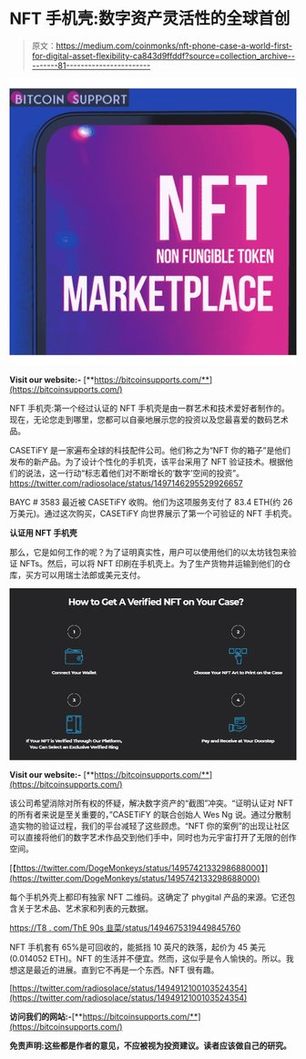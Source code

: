 # NFT 手机壳:数字资产灵活性的全球首创

> 原文：<https://medium.com/coinmonks/nft-phone-case-a-world-first-for-digital-asset-flexibility-ca843d9ffddf?source=collection_archive---------81----------------------->

![](img/d075ad9e479326ed1d5f6c5172ecd6c0.png)

**Visit our website:-** [**https://bitcoinsupports.com/**](https://bitcoinsupports.com/)

NFT 手机壳:第一个经过认证的 NFT 手机壳是由一群艺术和技术爱好者制作的。现在，无论您走到哪里，您都可以自豪地展示您的投资以及您最喜爱的数码艺术品。

CASETiFY 是一家遍布全球的科技配件公司。他们称之为“NFT 你的箱子”是他们发布的新产品。为了设计个性化的手机壳，该平台采用了 NFT 验证技术。根据他们的说法，这一行动“标志着他们对不断增长的‘数字’空间的投资”。https://twitter.com/radiosolace/status/1497146295529926657

BAYC # 3583 最近被 CASETiFY 收购。他们为这项服务支付了 83.4 ETH(约 26 万美元)。通过这次购买，CASETiFY 向世界展示了第一个可验证的 NFT 手机壳。

**认证用 NFT 手机壳**

那么，它是如何工作的呢？为了证明真实性，用户可以使用他们的以太坊钱包来验证 NFTs。然后，可以将 NFT 印刷在手机壳上。为了生产货物并运输到他们的仓库，买方可以用瑞士法郎或美元支付。

![](img/1e97a416b82c0140af8cb8a3fa07c689.png)

**Visit our website:-** [**https://bitcoinsupports.com/**](https://bitcoinsupports.com/)

该公司希望消除对所有权的怀疑，解决数字资产的“截图”冲突。“证明认证对 NFT 的所有者来说是至关重要的，”CASETiFY 的联合创始人 Wes Ng 说。通过分散制造实物的验证过程，我们的平台减轻了这些顾虑。“NFT 你的案例”的出现让社区可以直接将他们的数字艺术作品交到他们手中，同时也为元宇宙打开了无限的创作空间。

[【https://twitter.com/DogeMonkeys/status/1495742133298688000】](https://twitter.com/DogeMonkeys/status/1495742133298688000)

每个手机外壳上都印有独家 NFT 二维码。这确定了 phygital 产品的来源。它还包含关于艺术品、艺术家和列表的元数据。

[https://T8 . com/ThE 90s 韭菜/status/1494675319449845760](https://twitter.com/the90sarchives/status/1494675319449845760)

NFT 手机套有 65%是可回收的，能抵挡 10 英尺的跌落，起价为 45 美元(0.014052 ETH)。NFT 的生活并不便宜。然而，这似乎是令人愉快的。所以。我想这是最近的进展。直到它不再是一个东西。NFT 很有趣。

[https://twitter.com/radiosolace/status/1494912100103524354](https://twitter.com/radiosolace/status/1494912100103524354)

**访问我们的网站:-**[**https://bitcoinsupports.com/**](https://bitcoinsupports.com/)

**免责声明:这些都是作者的意见，不应被视为投资建议。读者应该做自己的研究。**